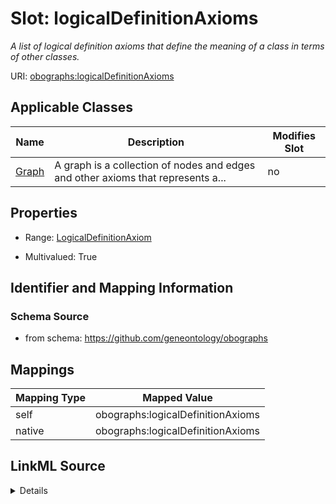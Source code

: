 

# Slot: logicalDefinitionAxioms


_A list of logical definition axioms that define the meaning of a class in terms of other classes._





URI: [obographs:logicalDefinitionAxioms](https://github.com/geneontology/obographs/logicalDefinitionAxioms)



<!-- no inheritance hierarchy -->





## Applicable Classes

| Name | Description | Modifies Slot |
| --- | --- | --- |
| [Graph](Graph.md) | A graph is a collection of nodes and edges and other axioms that represents a... |  no  |







## Properties

* Range: [LogicalDefinitionAxiom](LogicalDefinitionAxiom.md)

* Multivalued: True





## Identifier and Mapping Information







### Schema Source


* from schema: https://github.com/geneontology/obographs




## Mappings

| Mapping Type | Mapped Value |
| ---  | ---  |
| self | obographs:logicalDefinitionAxioms |
| native | obographs:logicalDefinitionAxioms |




## LinkML Source

<details>
```yaml
name: logicalDefinitionAxioms
description: A list of logical definition axioms that define the meaning of a class
  in terms of other classes.
from_schema: https://github.com/geneontology/obographs
rank: 1000
alias: logicalDefinitionAxioms
domain_of:
- Graph
range: LogicalDefinitionAxiom
multivalued: true
inlined: true
inlined_as_list: true

```
</details>